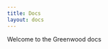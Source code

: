 ```yaml
---
title: Docs
layout: docs
---
```


<app-heading-box heading="Docs">
  <p>Welcome to the Greenwood docs</p>
</app-heading-box>

